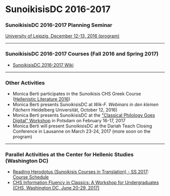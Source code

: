 # SunoikisisDC 2016-2017

### SunoikisisDC 2016-2017 Planning Seminar
[University of Leipzig, December 12-13, 2016 (program)](http://www.dh.uni-leipzig.de/wo/sunoikisisdc-2017/)
***
### SunoikisisDC 2016-2017 Courses (Fall 2016 and Spring 2017)
* [SunoikisisDC 2016-2017 Wiki](https://github.com/SunoikisisDC/SunoikisisDC-2016-2017/wiki)

***
### Other Activities
* Monica Berti participates in the Sunoikisis CHS Greek Course ([Hellenistic Literature 2016](http://sunoikisis-greek.chs.harvard.edu/participating-faculty-2016/))
* Monica Berti presents SunoikisisDC at *Wik-F. Webinars in den kleinen Fächern* Heidelberg Universität, October 12, 2016)
* Monica Berti presents SunoikisisDC at the ["Classical Philology Goes Digital" Workshop](http://uni-potsdam.de/klassphil/informationen-de/veranstaltungen/workshop-classical-philology-goes-digital.html) in Potsdam on February 16-17, 2017
* Monica Berti will present SunoikisisDC at the Dariah Teach Closing Conference in Lausanne on March 23-24, 2017 (more soon on the program)

***
### Parallel Activities at the Center for Hellenic Studies (Washington DC)
* [Reading Herodotus (Sunoikisis Courses in Translation) - SS 2017](http://wp.chs.harvard.edu/sunoikisis/courses/sunoikisis-courses-in-translation/): [Course Schedule](http://sunoikisis-herodotus.org/)
* [CHS Information Fluency in Classics: A Workshop for Undergraduates (CHS, Washington DC, June 20-29, 2017)](http://chs.harvard.edu/CHS/article/display/5687)
